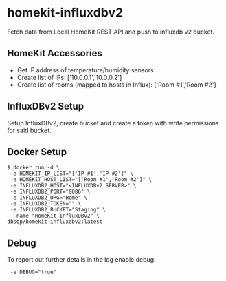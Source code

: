 # homekit-influxdbv2
Fetch data from Local HomeKit REST API and push to influxdb v2 bucket.

## HomeKit Accessories
- Get IP address of temperature/humidity sensors
- Create list of IPs: ['10.0.0.1','10.0.0.2']
- Create list of rooms (mapped to hosts in Influx): ['Room #1','Room #2']

## InfluxDBv2 Setup
Setup InfluxDBv2, create bucket and create a token with write permissions for said bucket.

## Docker Setup
```
$ docker run -d \
 -e HOMEKIT_IP_LIST="['IP #1','IP #2']" \
 -e HOMEKIT_HOST_LIST="['Room #1','Room #2']" \
 -e INFLUXDB2_HOST="<INFLUXDBv2 SERVER>" \
 -e INFLUXDB2_PORT="8086" \
 -e INFLUXDB2_ORG="Home" \
 -e INFLUXDB2_TOKEN="" \
 -e INFLUXDB2_BUCKET="Staging" \
 --name "HomeKit-InfluxDBv2" \
dbsqp/homekit-influxdbv2:latest
```

## Debug
To report out further details in the log enable debug:
```
 -e DEBUG="true"
```
